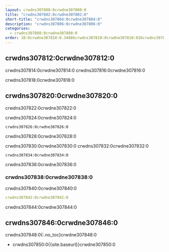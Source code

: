 ```yaml
---
layout: crwdns307800:0crwdne307800:0
title: "crwdns307802:0crwdne307802:0"
short-title: "crwdns307804:0crwdne307804:0"
description: "crwdns307806:0crwdne307806:0"
categories:
  - crwdns307808:0crwdne307808:0
order: 10:0crwdne307810:0.34886crwdns307810:0crwdne307810:026crwdns307810:0crwdne307810:0
---
```


## crwdns307812:0crwdne307812:0

crwdns307814:0crwdne307814:0 crwdns307816:0crwdne307816:0

crwdns307818:0crwdne307818:0

## crwdns307820:0crwdne307820:0

crwdns307822:0crwdne307822:0

crwdns307824:0crwdne307824:0

`crwdns307826:0crwdne307826:0`

crwdns307828:0crwdne307828:0

crwdns307830:0crwdne307830:0 crwdns307832:0crwdne307832:0

```
crwdns307834:0crwdne307834:0
```

crwdns307836:0crwdne307836:0

### crwdns307838:0crwdne307838:0

crwdns307840:0crwdne307840:0

```yaml
crwdns307842:0crwdne307842:0
```

crwdns307844:0crwdne307844:0

## crwdns307846:0crwdne307846:0
crwdns307848:0{:.no_toc}crwdne307848:0

- crwdns307850:0{{site.baseurl}}crwdne307850:0
